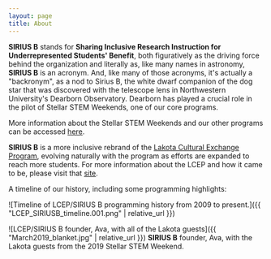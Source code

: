 ```yaml
---
layout: page
title: About
---
```


**SIRIUS B** stands for **Sharing Inclusive Research Instruction for Underrepresented Students' Benefit**, both figuratively as the driving force behind the organization and literally as, like many names in astronomy, **SIRIUS B** is an acronym. And, like many of those acronyms, it's actually a "backronym", as a nod to Sirius B, the white dwarf companion of the dog star that was discovered with the telescope lens in Northwestern University's Dearborn Observatory. Dearborn has played a crucial role in the pilot of Stellar STEM Weekends, one of our core programs.

More information about the Stellar STEM Weekends and our other programs can be accessed [here](https://siriusb.org/programming).

**SIRIUS B** is a more inclusive rebrand of the [Lakota Cultural Exchange Program](http://thelakotaculturalexchangeprogram.org), evolving naturally with the program as efforts are expanded to reach more students. For more information about the LCEP and how it came to be, please visit that [site](http://thelakotaculturalexchangeprogram.org).

A timeline of our history, including some programming highlights:


![Timeline of LCEP/SIRIUS B programming history from 2009 to present.]({{ "LCEP_SIRIUSB_timeline.001.png" | relative_url }})


![LCEP/SIRIUS B founder, Ava, with all of the Lakota guests]({{ "March2019_blanket.jpg" | relative_url }})
**SIRIUS B** founder, Ava, with the Lakota guests from the 2019 Stellar STEM Weekend.